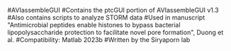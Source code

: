 #AVIassembleGUI
#Contains the ptcGUI portion of AVIassembleGUI v1.3
#Also contains scripts to analyze STORM data
#Used in manuscript "Antimicrobial peptides enable histones to bypass bacterial lipopolysaccharide protection to facilitate novel pore formation", Duong et al.
#Compatibility: Matlab 2023b
#Written by the Siryaporn lab
